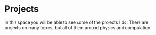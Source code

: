# Projects
In this space you will be able to see some of the projects I do. There are projects on many topics, but all of them around physics and computation.
